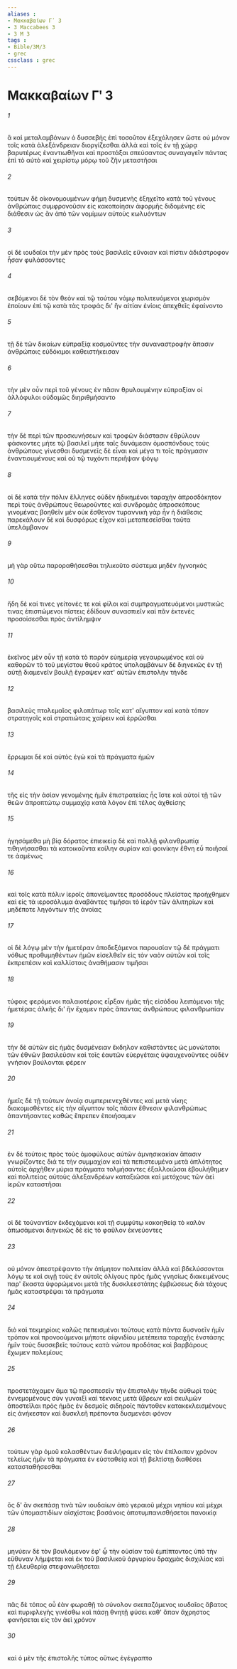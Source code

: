 ```yaml
---
aliases : 
- Μακκαβαίων Γʹ 3
- 3 Maccabees 3
- 3 M 3
tags : 
- Bible/3M/3
- grec
cssclass : grec
---
```


# Μακκαβαίων Γʹ 3

###### 1
ἃ καὶ μεταλαμβάνων ὁ δυσσεβὴς ἐπὶ τοσοῦτον ἐξεχόλησεν ὥστε οὐ μόνον τοῖς κατὰ ἀλεξάνδρειαν διοργίζεσθαι ἀλλὰ καὶ τοῖς ἐν τῇ χώρᾳ βαρυτέρως ἐναντιωθῆναι καὶ προστάξαι σπεύσαντας συναγαγεῖν πάντας ἐπὶ τὸ αὐτὸ καὶ χειρίστῳ μόρῳ τοῦ ζῆν μεταστῆσαι
###### 2
τούτων δὲ οἰκονομουμένων φήμη δυσμενὴς ἐξηχεῖτο κατὰ τοῦ γένους ἀνθρώποις συμφρονοῦσιν εἰς κακοποίησιν ἀφορμῆς διδομένης εἰς διάθεσιν ὡς ἂν ἀπὸ τῶν νομίμων αὐτοὺς κωλυόντων
###### 3
οἱ δὲ ιουδαῖοι τὴν μὲν πρὸς τοὺς βασιλεῖς εὔνοιαν καὶ πίστιν ἀδιάστροφον ἦσαν φυλάσσοντες
###### 4
σεβόμενοι δὲ τὸν θεὸν καὶ τῷ τούτου νόμῳ πολιτευόμενοι χωρισμὸν ἐποίουν ἐπὶ τῷ κατὰ τὰς τροφάς δι' ἣν αἰτίαν ἐνίοις ἀπεχθεῖς ἐφαίνοντο
###### 5
τῇ δὲ τῶν δικαίων εὐπραξίᾳ κοσμοῦντες τὴν συναναστροφὴν ἅπασιν ἀνθρώποις εὐδόκιμοι καθειστήκεισαν
###### 6
τὴν μὲν οὖν περὶ τοῦ γένους ἐν πᾶσιν θρυλουμένην εὐπραξίαν οἱ ἀλλόφυλοι οὐδαμῶς διηριθμήσαντο
###### 7
τὴν δὲ περὶ τῶν προσκυνήσεων καὶ τροφῶν διάστασιν ἐθρύλουν φάσκοντες μήτε τῷ βασιλεῖ μήτε ταῖς δυνάμεσιν ὁμοσπόνδους τοὺς ἀνθρώπους γίνεσθαι δυσμενεῖς δὲ εἶναι καὶ μέγα τι τοῖς πράγμασιν ἐναντιουμένους καὶ οὐ τῷ τυχόντι περιῆψαν ψόγῳ
###### 8
οἱ δὲ κατὰ τὴν πόλιν ἕλληνες οὐδὲν ἠδικημένοι ταραχὴν ἀπροσδόκητον περὶ τοὺς ἀνθρώπους θεωροῦντες καὶ συνδρομὰς ἀπροσκόπους γινομένας βοηθεῖν μὲν οὐκ ἔσθενον τυραννικὴ γὰρ ἦν ἡ διάθεσις παρεκάλουν δὲ καὶ δυσφόρως εἶχον καὶ μεταπεσεῖσθαι ταῦτα ὑπελάμβανον
###### 9
μὴ γὰρ οὕτω παροραθήσεσθαι τηλικοῦτο σύστεμα μηδὲν ἠγνοηκός
###### 10
ἤδη δὲ καί τινες γείτονές τε καὶ φίλοι καὶ συμπραγματευόμενοι μυστικῶς τινας ἐπισπώμενοι πίστεις ἐδίδουν συνασπιεῖν καὶ πᾶν ἐκτενὲς προσοίσεσθαι πρὸς ἀντίλημψιν
###### 11
ἐκεῖνος μὲν οὖν τῇ κατὰ τὸ παρὸν εὐημερίᾳ γεγαυρωμένος καὶ οὐ καθορῶν τὸ τοῦ μεγίστου θεοῦ κράτος ὑπολαμβάνων δὲ διηνεκῶς ἐν τῇ αὐτῇ διαμενεῖν βουλῇ ἔγραψεν κατ' αὐτῶν ἐπιστολὴν τήνδε
###### 12
βασιλεὺς πτολεμαῖος φιλοπάτωρ τοῖς κατ' αἴγυπτον καὶ κατὰ τόπον στρατηγοῖς καὶ στρατιώταις χαίρειν καὶ ἐρρῶσθαι
###### 13
ἔρρωμαι δὲ καὶ αὐτὸς ἐγὼ καὶ τὰ πράγματα ἡμῶν
###### 14
τῆς εἰς τὴν ἀσίαν γενομένης ἡμῖν ἐπιστρατείας ἧς ἴστε καὶ αὐτοί τῇ τῶν θεῶν ἀπροπτώτῳ συμμαχίᾳ κατὰ λόγον ἐπὶ τέλος ἀχθείσης
###### 15
ἡγησάμεθα μὴ βίᾳ δόρατος ἐπιεικείᾳ δὲ καὶ πολλῇ φιλανθρωπίᾳ τιθηνήσασθαι τὰ κατοικοῦντα κοίλην συρίαν καὶ φοινίκην ἔθνη εὖ ποιῆσαί τε ἀσμένως
###### 16
καὶ τοῖς κατὰ πόλιν ἱεροῖς ἀπονείμαντες προσόδους πλείστας προήχθημεν καὶ εἰς τὰ ιεροσόλυμα ἀναβάντες τιμῆσαι τὸ ἱερὸν τῶν ἀλιτηρίων καὶ μηδέποτε ληγόντων τῆς ἀνοίας
###### 17
οἱ δὲ λόγῳ μὲν τὴν ἡμετέραν ἀποδεξάμενοι παρουσίαν τῷ δὲ πράγματι νόθως προθυμηθέντων ἡμῶν εἰσελθεῖν εἰς τὸν ναὸν αὐτῶν καὶ τοῖς ἐκπρεπέσιν καὶ καλλίστοις ἀναθήμασιν τιμῆσαι
###### 18
τύφοις φερόμενοι παλαιοτέροις εἶρξαν ἡμᾶς τῆς εἰσόδου λειπόμενοι τῆς ἡμετέρας ἀλκῆς δι' ἣν ἔχομεν πρὸς ἅπαντας ἀνθρώπους φιλανθρωπίαν
###### 19
τὴν δὲ αὐτῶν εἰς ἡμᾶς δυσμένειαν ἔκδηλον καθιστάντες ὡς μονώτατοι τῶν ἐθνῶν βασιλεῦσιν καὶ τοῖς ἑαυτῶν εὐεργέταις ὑψαυχενοῦντες οὐδὲν γνήσιον βούλονται φέρειν
###### 20
ἡμεῖς δὲ τῇ τούτων ἀνοίᾳ συμπεριενεχθέντες καὶ μετὰ νίκης διακομισθέντες εἰς τὴν αἴγυπτον τοῖς πᾶσιν ἔθνεσιν φιλανθρώπως ἀπαντήσαντες καθὼς ἔπρεπεν ἐποιήσαμεν
###### 21
ἐν δὲ τούτοις πρὸς τοὺς ὁμοφύλους αὐτῶν ἀμνησικακίαν ἅπασιν γνωρίζοντες διά τε τὴν συμμαχίαν καὶ τὰ πεπιστευμένα μετὰ ἁπλότητος αὐτοῖς ἀρχῆθεν μύρια πράγματα τολμήσαντες ἐξαλλοιῶσαι ἐβουλήθημεν καὶ πολιτείας αὐτοὺς ἀλεξανδρέων καταξιῶσαι καὶ μετόχους τῶν ἀεὶ ἱερῶν καταστῆσαι
###### 22
οἱ δὲ τοὐναντίον ἐκδεχόμενοι καὶ τῇ συμφύτῳ κακοηθείᾳ τὸ καλὸν ἀπωσάμενοι διηνεκῶς δὲ εἰς τὸ φαῦλον ἐκνεύοντες
###### 23
οὐ μόνον ἀπεστρέψαντο τὴν ἀτίμητον πολιτείαν ἀλλὰ καὶ βδελύσσονται λόγῳ τε καὶ σιγῇ τοὺς ἐν αὐτοῖς ὀλίγους πρὸς ἡμᾶς γνησίως διακειμένους παρ' ἕκαστα ὑφορώμενοι μετὰ τῆς δυσκλεεστάτης ἐμβιώσεως διὰ τάχους ἡμᾶς καταστρέψαι τὰ πράγματα
###### 24
διὸ καὶ τεκμηρίοις καλῶς πεπεισμένοι τούτους κατὰ πάντα δυσνοεῖν ἡμῖν τρόπον καὶ προνοούμενοι μήποτε αἰφνιδίου μετέπειτα ταραχῆς ἐνστάσης ἡμῖν τοὺς δυσσεβεῖς τούτους κατὰ νώτου προδότας καὶ βαρβάρους ἔχωμεν πολεμίους
###### 25
προστετάχαμεν ἅμα τῷ προσπεσεῖν τὴν ἐπιστολὴν τήνδε αὐθωρὶ τοὺς ἐννεμομένους σὺν γυναιξὶ καὶ τέκνοις μετὰ ὕβρεων καὶ σκυλμῶν ἀποστεῖλαι πρὸς ἡμᾶς ἐν δεσμοῖς σιδηροῖς πάντοθεν κατακεκλεισμένους εἰς ἀνήκεστον καὶ δυσκλεῆ πρέποντα δυσμενέσι φόνον
###### 26
τούτων γὰρ ὁμοῦ κολασθέντων διειλήφαμεν εἰς τὸν ἐπίλοιπον χρόνον τελείως ἡμῖν τὰ πράγματα ἐν εὐσταθείᾳ καὶ τῇ βελτίστῃ διαθέσει κατασταθήσεσθαι
###### 27
ὃς δ' ἂν σκεπάσῃ τινὰ τῶν ιουδαίων ἀπὸ γεραιοῦ μέχρι νηπίου καὶ μέχρι τῶν ὑπομαστιδίων αἰσχίσταις βασάνοις ἀποτυμπανισθήσεται πανοικίᾳ
###### 28
μηνύειν δὲ τὸν βουλόμενον ἐφ' ᾧ τὴν οὐσίαν τοῦ ἐμπίπτοντος ὑπὸ τὴν εὔθυναν λήμψεται καὶ ἐκ τοῦ βασιλικοῦ ἀργυρίου δραχμὰς δισχιλίας καὶ τῇ ἐλευθερίᾳ στεφανωθήσεται
###### 29
πᾶς δὲ τόπος οὗ ἐὰν φωραθῇ τὸ σύνολον σκεπαζόμενος ιουδαῖος ἄβατος καὶ πυριφλεγὴς γινέσθω καὶ πάσῃ θνητῇ φύσει καθ' ἅπαν ἄχρηστος φανήσεται εἰς τὸν ἀεὶ χρόνον
###### 30
καὶ ὁ μὲν τῆς ἐπιστολῆς τύπος οὕτως ἐγέγραπτο
